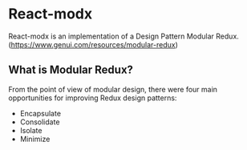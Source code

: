 # React-modx

React-modx is an implementation of a Design Pattern Modular Redux. (https://www.genui.com/resources/modular-redux)

## What is Modular Redux?

From the point of view of modular design, there were four main opportunities for improving Redux design patterns:

- Encapsulate
- Consolidate 
- Isolate 
- Minimize 